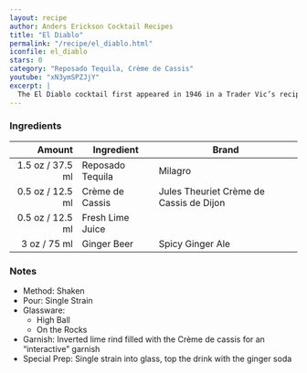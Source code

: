 ```yaml
---
layout: recipe
author: Anders Erickson Cocktail Recipes
title: "El Diablo"
permalink: "/recipe/el_diablo.html"
iconfile: el_diablo
stars: 0
category: "Reposado Tequila, Crème de Cassis"
youtube: "xN3ymSPZJjY"
excerpt: |
  The El Diablo cocktail first appeared in 1946 in a Trader Vic’s recipe book. It features tequila, crème de cassis, lime and ginger beer.
---
```


### Ingredients

| Amount | Ingredient       | Brand                                   |
| -----: | ---------------- | --------------------------------------- |
| 1.5 oz / 37.5 ml | Reposado Tequila | Milagro                                 |
| 0.5 oz / 12.5 ml | Crème de Cassis  | Jules Theuriet Crème de Cassis de Dijon |
| 0.5 oz / 12.5 ml | Fresh Lime Juice |
|   3 oz / 75 ml | Ginger Beer      | Spicy Ginger Ale                        |

### Notes

- Method: Shaken
- Pour: Single Strain
- Glassware:
  - High Ball
  - On the Rocks
- Garnish: Inverted lime rind filled with the Crème de cassis for an “interactive” garnish
- Special Prep: Single strain into glass, top the drink with the ginger soda
